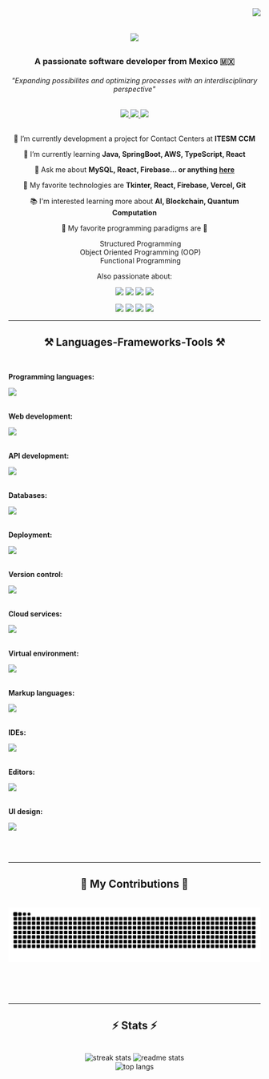 <img align="right" src="https://visitor-badge.laobi.icu/badge?page_id=AntonioLaurance.AntonioLaurance" />

<h1 align="center">
    <img src="https://readme-typing-svg.herokuapp.com/?font=Righteous&size=35&center=true&vCenter=true&width=500&height=70&duration=4000&lines=Hi+There!+👋;+I'm+Ricardo!%20👨‍💻;" />
</h1>

<h3 align="center">A passionate software developer from Mexico 🇲🇽</h3>
<h6 align="center">"Expanding possibilites and optimizing processes with an interdisciplinary perspective"</h6>

<div align="center"> 
  <a href="mailto:richary7@gmail.com">
    <img src="https://img.shields.io/badge/Gmail-333333?style=for-the-badge&logo=gmail&logoColor=red" />
  </a>
    
  <a href="https://replit.com/@AntonioLaurance">
    <img src="https://img.shields.io/badge/Replit-142e54?style=for-the-badge&logo=replit&logoColor=red" />
  </a>
    
  <a href="https://miscompetenciastec21.tec.mx/elumen/portfolio/kOEAKeZf4EJh8dvd">
    <img src="https://img.shields.io/badge/Portfolio-blue?style=for-the-badge&logo=canvas&logoColor=yellow" />
  </a>
</div>

<br/>

<div align="center">
 
🔭 I’m currently development a project for Contact Centers at **ITESM CCM**
  
🌱 I’m currently learning **Java, SpringBoot, AWS, TypeScript, React**

💬 Ask me about **MySQL, React, Firebase... or anything [here](https://github.com/AntonioLaurance/AntonioLaurance/discussions)**

📱 My favorite technologies are **Tkinter, React, Firebase, Vercel, Git** 

📚 I'm interested learning more about **AI, Blockchain, Quantum Computation**


🦄 My favorite programming paradigms are 🦄
<ul type="none">
    <li>Structured Programming</li>
    <li>Object Oriented Programming (OOP)</li>
    <li>Functional Programming</li>
</ul>

 Also passionate about: 

<img src="https://img.shields.io/badge/⭐-Astronomy-black?style=for-the-badge" />
<img src="https://img.shields.io/badge/📐-Math-yellow?style=for-the-badge" />
<img src="https://img.shields.io/badge/🧲-Physics-e4e4e4?style=for-the-badge" />
<img src="https://img.shields.io/badge/🧪-Chemestry-acd8f2?style=for-the-badge" />

<p></p>

<img src="https://img.shields.io/badge/🏐-Volleyball-faa967?style=for-the-badge" />
<img src="https://img.shields.io/badge/🧠-Psychology-pink?style=for-the-badge" />
<img src="https://img.shields.io/badge/💰-Economy-bce398?style=for-the-badge" />
<img src="https://img.shields.io/badge/⚖️-Law-caa27d?style=for-the-badge" />
  
 </div>
 
 <hr/>
 
<h2 align="center">⚒️ Languages-Frameworks-Tools ⚒️</h2>
<br/>
<div align="center">
    <div>
        <p align="left"><b>Programming languages:</b></p>
        <img align="left" src="https://skillicons.dev/icons?i=python,java,c,cpp,swift,r,matlab" /><br><br>
        <p></p>
    </div>
    <div>
        <p align="left"><b>Web development:</b></p>
        <img align="left" src="https://skillicons.dev/icons?i=html,css,typescript,nginx,yarn,nodejs,react,django,mui,tailwindcss,jest,svg" /><br><br>
        <p></p>
    </div>
    <div>
        <p align="left"><b>API development:</b></p>
        <img align="left" src="https://skillicons.dev/icons?i=spring,fastapi,flask,django,maven,hibernate,postman" /><br><br>
        <p></p>
    </div>
    <div>
        <p align="left"><b>Databases:</b></p>
        <img align="left" src="https://skillicons.dev/icons?i=mysql,sqlite,firebase" /><br><br>
        <p></p>
    </div>
    <div>
        <p align="left"><b>Deployment:</b></p>
        <img align="left" src="https://skillicons.dev/icons?i=docker,vercel" /><br><br>
        <p></p>
    </div>
    <div>
        <p align="left"><b>Version control:</b></p>
        <img align="left" src="https://skillicons.dev/icons?i=git,github" /><br><br>
        <p></p>
    </div>
    <div>
        <p align="left"><b>Cloud services:</b></p>
        <img align="left" src="https://skillicons.dev/icons?i=aws,azure" /><br><br>
        <p></p>
    </div>
    <div>
        <p align="left"><b>Virtual environment:</b></p>
        <img align="left" src="https://skillicons.dev/icons?i=anaconda" /><br><br>
        <p></p>
    </div>
    <div>
        <p align="left"><b>Markup languages:</b></p>
        <img align="left" src="https://skillicons.dev/icons?i=html,latex" /><br><br>
        <p></p>
    </div>
    <div>
        <p align="left"><b>IDEs:</b></p>
        <img align="left" src="https://skillicons.dev/icons?i=idea,pycharm,replit" /><br><br>
        <p></p>
    </div>
    <div>
        <p align="left"><b>Editors:</b></p>
        <img align="left" src="https://skillicons.dev/icons?i=vscode,vim" /><br><br>
        <p></p>
    </div>
    <div>
        <p align="left"><b>UI design:</b></p>
        <img align="left" src="https://skillicons.dev/icons?i=figma" /><br><br>
        <p></p>
    </div>
</div>

<br/>
<hr/>

<div align="center">
  <h2>🐍 My Contributions 🐍</h2>
  <br>
  <img alt="snake eating my contributions" src="https://raw.githubusercontent.com/AntonioLaurance/AntonioLaurance/output/github-contribution-grid-snake.svg" />
  
  <br/><br/><br/>
</div>

<hr/>

<h2 align="center">⚡ Stats ⚡</h2>
<br>
<div align=center>
  <img width=413 src="https://streak-stats.demolab.com/?user=AntonioLaurance&count_private=true&theme=react&border_radius=10" alt="streak stats"/>
  <img width=390 src="https://github-readme-stats.vercel.app/api?username=AntonioLaurance&count_private=true&show_icons=true&theme=react&rank_icon=github&border_radius=10" alt="readme stats" />
  <br/>
  <img width=325 align="center" src="https://github-readme-stats.vercel.app/api/top-langs/?username=AntonioLaurance&hide=HTML&langs_count=8&layout=compact&theme=react&border_radius=10&size_weight=0.5&count_weight=0.5&exclude_repo=github-readme-stats" alt="top langs" />

</div>
